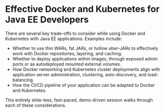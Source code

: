 # Effective Docker and Kubernetes for Java EE Developers

There are several key trade-offs to consider while using Docker and Kubernetes with Java EE applications. Examples include:

* Whether to use thin WARs, fat JARs, or hollow uber-JARs to effectively work with Docker repositories, layering, and caching.
* Whether to deploy applications within images, through exposed admin ports or as autodeployed mounted external volumes.
* How Docker networking and Kubernetes cluster deployments align with application server administration, clustering, auto-discovery, and load-balancing.
* How the CI/CD pipeline of your application can be adapted to Docker and Kubernetes.

This entirely slide-less, fast-paced, demo-driven session walks through each of these considerations.
